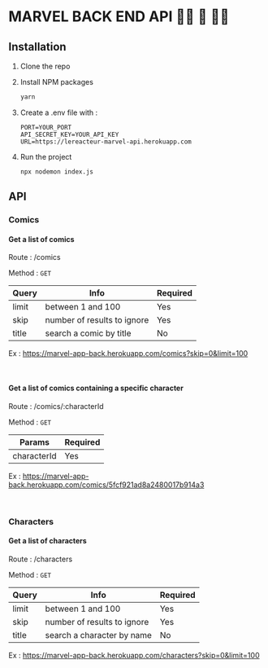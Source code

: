 # MARVEL BACK END API 🦸‍♀️ 🦸 🦸‍♂️

## Installation

1. Clone the repo

2. Install NPM packages

   ```sh
   yarn
   ```

3. Create a .env file with :

   ```JS
   PORT=YOUR_PORT
   API_SECRET_KEY=YOUR_API_KEY
   URL=https://lereacteur-marvel-api.herokuapp.com
   ```

4. Run the project

   ```JS
   npx nodemon index.js
   ```

## API

### Comics

#### Get a list of comics

Route : /comics

Method : `GET`

| Query | Info                        | Required |
| ----- | --------------------------- | -------- |
| limit | between 1 and 100           | Yes      |
| skip  | number of results to ignore | Yes      |
| title | search a comic by title     | No       |

Ex : https://marvel-app-back.herokuapp.com/comics?skip=0&limit=100

<br>

#### Get a list of comics containing a specific character

Route : /comics/:characterId

Method : `GET`

| Params      | Required |
| ----------- | -------- |
| characterId | Yes      |

Ex : https://marvel-app-back.herokuapp.com/comics/5fcf921ad8a2480017b914a3

<br>

### Characters

#### Get a list of characters

Route : /characters

Method : `GET`

| Query | Info                        | Required |
| ----- | --------------------------- | -------- |
| limit | between 1 and 100           | Yes      |
| skip  | number of results to ignore | Yes      |
| title | search a character by name  | No       |

Ex : https://marvel-app-back.herokuapp.com/characters?skip=0&limit=100
